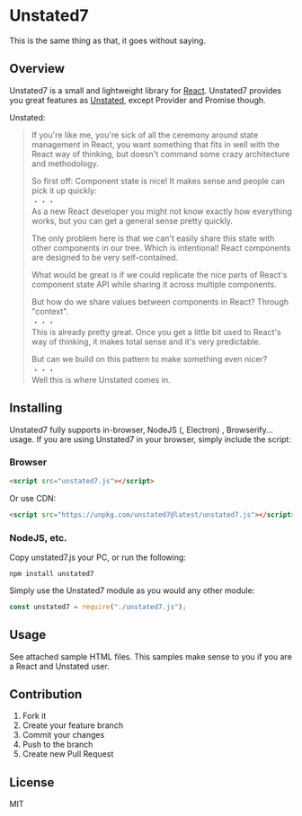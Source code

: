 # Unstated7

This is the same thing as that, it goes without saying.

## Overview

Unstated7 is a small and lightweight library for 
[React](https://facebook.github.io/react/).
Unstated7 provides you great features as [Unstated](https://github.com/jamiebuilds/unstated), except Provider and Promise though.

Unstated:
> If you're like me, you're sick of all the ceremony around state management in React, you want something that fits in well with the React way of thinking, but doesn't command some crazy architecture and methodology.
> 
> So first off: Component state is nice! It makes sense and people can pick it up quickly:  
> ・・・  
> As a new React developer you might not know exactly how everything works, but you can get a general sense pretty quickly.
> 
> The only problem here is that we can't easily share this state with other components in our tree. Which is intentional! React components are designed to be very self-contained.
> 
> What would be great is if we could replicate the nice parts of React's component state API while sharing it across multiple components.
> 
> But how do we share values between components in React? Through "context".  
> ・・・  
> This is already pretty great. Once you get a little bit used to React's way of thinking, it makes total sense and it's very predictable.
> 
> But can we build on this pattern to make something even nicer?  
> ・・・  
> Well this is where Unstated comes in.


## Installing

Unstated7 fully supports in-browser, NodeJS (, Electron) , Browserify... usage. If you are using
Unstated7 in your browser, simply include the script:

### Browser

```html
<script src="unstated7.js"></script>
```

Or use CDN:

```html
<script src="https://unpkg.com/unstated7@latest/unstated7.js"></script>
```

### NodeJS, etc.

Copy unstated7.js your PC, or run the following:

```
npm install unstated7
```

Simply use the Unstated7 module as you would any other module:

```javascript
const unstated7 = require("./unstated7.js");
```

## Usage

See attached sample HTML files. 
This samples make sense to you if you are a React and Unstated user. 

## Contribution  

1. Fork it  
2. Create your feature branch  
3. Commit your changes  
4. Push to the branch  
5. Create new Pull Request

## License

MIT
